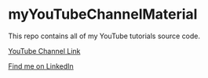 # myYouTubeChannelMaterial
This repo contains all of my YouTube tutorials source code.

[YouTube Channel Link](https://www.youtube.com/@keepcodin)

[Find me on LinkedIn](https://www.linkedin.com/in/amrmustafa13)
